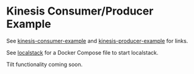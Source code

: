 # Kinesis Consumer/Producer Example

See [kinesis-consumer-example](./kinesis-consumer-example) and
[kinesis-producer-example](./kinesis-producer-example) for links.

See [localstack](./localstack) for a Docker Compose file to start localstack.

Tilt functionality coming soon.